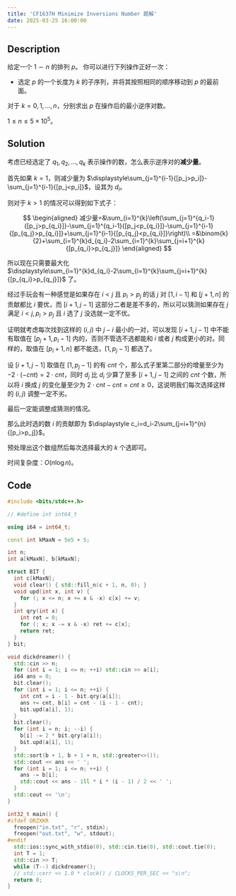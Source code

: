 ```yaml
---
title: 'CF1637H Minimize Inversions Number 题解'
date: 2025-03-25 16:00:00
---
```


## Description

给定一个 $1\sim n$ 的排列 $p$。 你可以进行下列操作正好一次：

- 选定 $p$ 的一个长度为 $k$ 的子序列，并将其按照相同的顺序移动到 $p$ 的最前面。

对于 $k=0,1,\ldots,n$，分别求出 $p$ 在操作后的最小逆序对数。

$1\leq n\leq 5\times 10^5$。

## Solution

考虑已经选定了 $q_1,q_2,\ldots,q_k$ 表示操作的数，怎么表示逆序对的**减少量**。

首先如果 $k=1$，则减少量为 $\displaystyle\sum_{j=1}^{i-1}{[p_j>p_i]}-\sum_{j=1}^{i-1}{[p_j<p_i]}$，设其为 $d_i$。

则对于 $k>1$ 的情况可以得到如下式子：

$$
\begin{aligned}
减少量=&\sum_{i=1}^{k}\left(\sum_{j=1}^{q_i-1}{[p_j>p_{q_i}]}-\sum_{j=1}^{q_i-1}{[p_j<p_{q_i}]}-\sum_{j=1}^{i-1}{[p_{q_j}>p_{q_i}]}+\sum_{j=1}^{i-1}{[p_{q_j}<p_{q_i}]}\right)\\
=&\binom{k}{2}+\sum_{i=1}^{k}d_{q_i}-2\sum_{i=1}^{k}\sum_{j=i+1}^{k}{[p_{q_i}>p_{q_j}]}
\end{aligned}
$$

所以现在只需要最大化 $\displaystyle\sum_{i=1}^{k}d_{q_i}-2\sum_{i=1}^{k}\sum_{j=i+1}^{k}{[p_{q_i}>p_{q_j}]}$ 了。

经过手玩会有一种感觉是如果存在 $i<j$ 且 $p_i>p_j$ 的话 $j$ 对 $[1,i-1]$ 和 $[j+1,n]$ 的贡献都比 $i$ 要优，而 $[i+1,j-1]$ 这部分二者是差不多的，所以可以猜测如果存在 $j$ 满足 $i<j,p_i>p_j$ 且 $i$ 选了 $j$ 没选就一定不优。

证明就考虑每次找到这样的 $(i,j)$ 中 $j-i$ 最小的一对，可以发现 $[i+1,j-1]$ 中不能有取值在 $[p_j+1,p_i-1]$ 内的，否则不管选不选都能和 $i$ 或者 $j$ 构成更小的对。同样的，取值在 $[p_i+1,n]$ 都不能选，$[1,p_j-1]$ 都选了。

设 $[i+1,j-1]$ 取值在 $[1,p_j-1]$ 的有 $cnt$ 个，那么式子里第二部分的增量至少为 $-2\cdot(-cnt)=2\cdot cnt$，同时 $d_j$ 比 $d_i$ 少算了至多 $[i+1,j-1]$ 之间的 $cnt$ 个数，所以将 $i$ 换成 $j$ 的变化量至少为 $2\cdot cnt-cnt=cnt\geq 0$，这说明我们每次选择这样的 $(i,j)$ 调整一定不劣。

最后一定能调整成猜测的情况。

那么此时选的数 $i$ 的贡献即为 $\displaystyle c_i=d_i-2\sum_{j=i+1}^{n}{[p_i>p_j]}$。

预处理出这个数组然后每次选择最大的 $k$ 个选即可。

时间复杂度：$O(n\log n)$。

## Code

```cpp
#include <bits/stdc++.h>

// #define int int64_t

using i64 = int64_t;

const int kMaxN = 5e5 + 5;

int n;
int a[kMaxN], b[kMaxN];

struct BIT {
  int c[kMaxN];
  void clear() { std::fill_n(c + 1, n, 0); }
  void upd(int x, int v) {
    for (; x <= n; x += x & -x) c[x] += v;
  }
  int qry(int x) {
    int ret = 0;
    for (; x; x -= x & -x) ret += c[x];
    return ret;
  }
} bit;

void dickdreamer() {
  std::cin >> n;
  for (int i = 1; i <= n; ++i) std::cin >> a[i];
  i64 ans = 0;
  bit.clear();
  for (int i = 1; i <= n; ++i) {
    int cnt = i - 1 - bit.qry(a[i]);
    ans += cnt, b[i] = cnt - (i - 1 - cnt);
    bit.upd(a[i], 1);
  }
  bit.clear();
  for (int i = n; i; --i) {
    b[i] -= 2 * bit.qry(a[i]);
    bit.upd(a[i], 1);
  }
  std::sort(b + 1, b + 1 + n, std::greater<>());
  std::cout << ans << ' ';
  for (int i = 1; i <= n; ++i) {
    ans -= b[i];
    std::cout << ans - 1ll * i * (i - 1) / 2 << ' ';
  }
  std::cout << '\n';
}

int32_t main() {
#ifdef ORZXKR
  freopen("in.txt", "r", stdin);
  freopen("out.txt", "w", stdout);
#endif
  std::ios::sync_with_stdio(0), std::cin.tie(0), std::cout.tie(0);
  int T = 1;
  std::cin >> T;
  while (T--) dickdreamer();
  // std::cerr << 1.0 * clock() / CLOCKS_PER_SEC << "s\n";
  return 0;
}
```